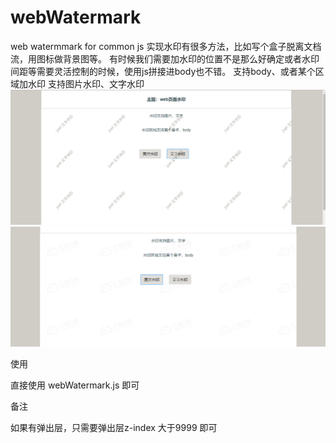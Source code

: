 # webWatermark
web watermmark for common js 
实现水印有很多方法，比如写个盒子脱离文档流，用图标做背景图等。 有时候我们需要加水印的位置不是那么好确定或者水印间距等需要灵活控制的时候，使用js拼接进body也不错。
支持body、或者某个区域加水印
支持图片水印、文字水印
![图片说明1](https://github.com/ben-Run/webWatermark/blob/master/watermark/src/img/20180812-01.png?raw=true)
![图片说明1](https://github.com/ben-Run/webWatermark/blob/master/watermark/src/img/20180812-02.png?raw=true)

使用

直接使用 webWatermark.js 即可

备注

如果有弹出层，只需要弹出层z-index 大于9999 即可

